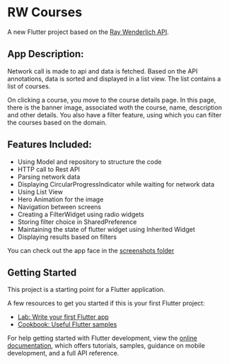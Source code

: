 # RW Courses

A new Flutter project based on the [Ray Wenderlich API](https://api.raywenderlich.com/api/contents?filter[content_types][]=collection).

## App Description:

Network call is made to api and data is fetched.
Based on the API annotations, data is sorted and displayed in a list view. The list contains a list of courses.

On clicking a course, you move to the course details page. In this page, there is the banner image, associated woth the course, name, description and other details.
You also have a filter feature, using which you can filter the courses based on the domain.

## Features Included:
- Using Model and repository to structure the code
- HTTP call to Rest API
- Parsing network data
- Displaying CircularProgressIndicator while waiting for network data
- Using List View
- Hero Animation for the image
- Navigation between screens
- Creating a FilterWidget using radio widgets
- Storing filter choice in SharedPreference
- Maintaining the state of flutter widget using Inherited Widget
- Displaying results based on filters

You can check out the app face in the [screenshots folder](https://github.com/annapurnasid/rw_courses/tree/main/screenshots)

## Getting Started

This project is a starting point for a Flutter application.

A few resources to get you started if this is your first Flutter project:

- [Lab: Write your first Flutter app](https://docs.flutter.dev/get-started/codelab)
- [Cookbook: Useful Flutter samples](https://docs.flutter.dev/cookbook)

For help getting started with Flutter development, view the
[online documentation](https://docs.flutter.dev/), which offers tutorials,
samples, guidance on mobile development, and a full API reference.
